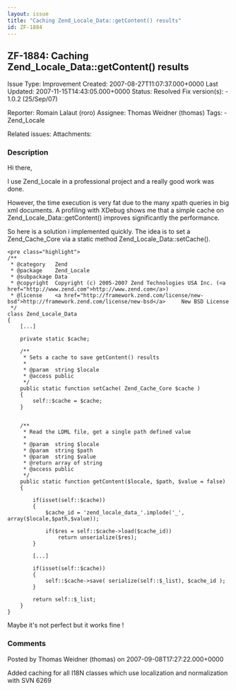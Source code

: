 ```yaml
---
layout: issue
title: "Caching Zend_Locale_Data::getContent() results"
id: ZF-1884
---
```


ZF-1884: Caching Zend\_Locale\_Data::getContent() results
---------------------------------------------------------

 Issue Type: Improvement Created: 2007-08-27T11:07:37.000+0000 Last Updated: 2007-11-15T14:43:05.000+0000 Status: Resolved Fix version(s): - 1.0.2 (25/Sep/07)
 
 Reporter:  Romain Lalaut (roro)  Assignee:  Thomas Weidner (thomas)  Tags: - Zend\_Locale
 
 Related issues: 
 Attachments: 
### Description

Hi there,

I use Zend\_Locale in a professional project and a really good work was done.

However, the time execution is very fat due to the many xpath queries in big xml documents. A profiling with XDebug shows me that a simple cache on Zend\_Locale\_Data::getContent() improves significantly the performance.

So here is a solution i implemented quickly. The idea is to set a Zend\_Cache\_Core via a static method Zend\_Locale\_Data::setCache().

 
    <pre class="highlight">
    /**
     * @category   Zend
     * @package    Zend_Locale
     * @subpackage Data
     * @copyright  Copyright (c) 2005-2007 Zend Technologies USA Inc. (<a href="http://www.zend.com">http://www.zend.com</a>)
     * @license    <a href="http://framework.zend.com/license/new-bsd">http://framework.zend.com/license/new-bsd</a>     New BSD License
     */
    class Zend_Locale_Data
    {
        [...]
    
        private static $cache;
        
        /**
         * Sets a cache to save getContent() results
         *
         * @param  string $locale
         * @access public
         */
        public static function setCache( Zend_Cache_Core $cache )
        {
            self::$cache = $cache;
        }
    
    
        /**
         * Read the LDML file, get a single path defined value
         *
         * @param  string $locale
         * @param  string $path
         * @param  string $value
         * @return array of string
         * @access public
         */
        public static function getContent($locale, $path, $value = false)
        {
            
            if(isset(self::$cache))
            {
                $cache_id = 'zend_locale_data_'.implode('_', array($locale,$path,$value));
                
                if($res = self::$cache->load($cache_id))
                    return unserialize($res);
            }
    
            [...]
            
            if(isset(self::$cache))
            {
                self::$cache->save( serialize(self::$_list), $cache_id );
            }
            
            return self::$_list;
        }
    }


Maybe it's not perfect but it works fine !

 

 

### Comments

Posted by Thomas Weidner (thomas) on 2007-09-08T17:27:22.000+0000

Added caching for all I18N classes which use localization and normalization with SVN 6269

 

 